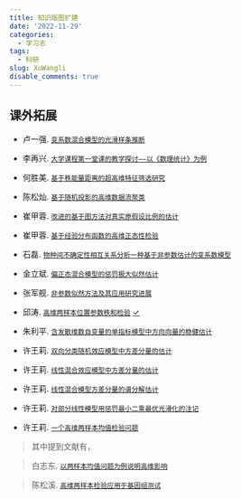 ```yaml
---
title: 知识版图扩建
date: '2022-11-29'
categories:
  - 学习志
tags:
  - 科研
slug: XuWangli
disable_comments: true
---
```


## 课外拓展


- 卢一强. [`变系数混合模型的光滑样条推断`](/papers/XuWangli/卢一强.pdf)

- 李再兴. [`大学课程第一堂课的教学探讨——以《数理统计》为例`](/papers/XuWangli/李再兴.pdf)

- 何胜美. [`基于秩能量距离的超高维特征筛选研究`](/papers/XuWangli/何胜美.pdf)

- 陈松灿. [`基于随机投影的高维数据流聚类`](/papers/XuWangli/陈松灿.pdf)

- 崔甲蓉. [`改进的基于图方法对真实原假设比例的估计`](/papers/XuWangli/崔甲蓉-2019.pdf)

- 崔甲蓉. [`基于经验分布函数的高维正态性检验`](/papers/XuWangli/崔甲蓉-2020.pdf)

- 石磊. [`物种间不确定性相互关系分析一种基于非参数估计的变系数模型`](/papers/XuWangli/石磊.pdf)

- 金立斌. [`偏正态混合模型的惩罚极大似然估计`](/papers/XuWangli/金立斌.pdf)

- 张军舰. [`非参数似然方法及其应用研究进展`](/papers/XuWangli/张军舰.pdf)

- 邱涛. [`高维两样本位置参数秩和检验`](/papers/XuWangli/邱涛.pdf) [✓](/papers/XuWangli/邱涛-note.pdf)

- 朱利平. [`含发散维数自变量的单指标模型中方向向量的稳健估计`](/papers/XuWangli/朱利平.pdf)

- 许王莉. [`双向分类随机效应模型中方差分量的估计`](/papers/XuWangli/XuWL-2009-1.pdf)

- 许王莉. [`线性混合效应模型中方差分量的估计`](/papers/XuWangli/XuWL-2009-2.pdf)

- 许王莉. [`线性混合模型方差分量的谱分解估计`](/papers/XuWangli/XuWL-2012.pdf)

- 许王莉. [`对部分线性模型用惩罚最小二乘最优光滑化的注记`](/papers/XuWangli/XuWL-2007.pdf)

- 许王莉. [`一个高维两样本均值检验问题`](/papers/XuWangli/XuWL-2022.pdf)

> 其中提到文献有，

> 白志东. [`以两样本均值问题为例说明高维影响`](/papers/XuWangli/BaiZD-1996.pdf)

> 陈松溪. [`高维两样本检验应用于基因组测试`](/papers/XuWangli/ChenSX-2010.pdf)

  

